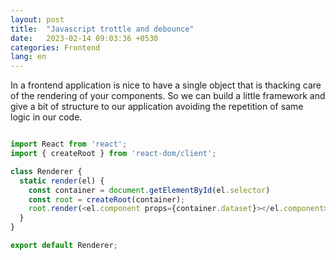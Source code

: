 ```yaml
---
layout: post
title:  "Javascript trottle and debounce"
date:   2023-02-14 09:03:36 +0530
categories: Frontend
lang: en
---
```


In a frontend application is nice to have a single object that is thacking care of the rendering of your components. So we can build a little framework and give a bit of structure to our application avoiding the repetition of same logic in our code.

```javascript

import React from 'react';
import { createRoot } from 'react-dom/client';

class Renderer {
  static render(el) {
    const container = document.getElementById(el.selector)
    const root = createRoot(container);
    root.render(<el.component props={container.dataset}></el.component>);
  }
}

export default Renderer;

```


